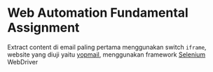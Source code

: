 # Web Automation Fundamental Assignment

 Extract content di email paling pertama menggunakan switch `iframe`, website yang diuji yaitu [yopmail](https://yopmail.com/en/), menggunakan framework [Selenium](https://www.selenium.dev/) WebDriver
